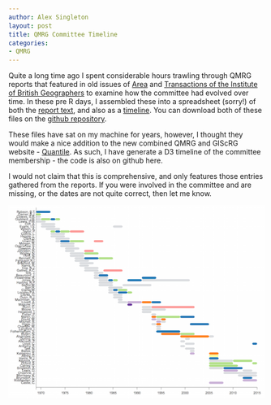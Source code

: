 ```yaml
---
author: Alex Singleton
layout: post
title: QMRG Committee Timeline
categories:
- QMRG
---
```


Quite a long time ago I spent considerable hours trawling through QMRG reports that featured in old issues of [Area](http://onlinelibrary.wiley.com/journal/10.1111/%28ISSN%291475-4762) and [Transactions of the Institute of British Geographers](http://onlinelibrary.wiley.com/journal/10.1111/%28ISSN%291475-5661) to examine how the committee had evolved over time. In these pre R days, I assembled these into a spreadsheet (sorry!) of both the [report text](https://github.com/alexsingleton/qmrg/blob/master/Excel%20Files/History_Data.xlsx?raw=true), and also as a [timeline](https://github.com/alexsingleton/qmrg/blob/master/Excel%20Files/QMRG_time_line.xlsx?raw=true). You can download both of these files on the [github repository](https://github.com/alexsingleton/qmrg).

These files have sat on my machine for years, however, I thought they would make a nice addition to the new combined QMRG and GIScRG website - [Quantile](http://quantile.info). As such, I have generate a D3 timeline of the committee membership - the code is also on github here.

I would not claim that this is comprehensive, and only features those entries gathered from the reports. If you were involved in the committee and are missing, or the dates are not quite correct, then let me know.

<a href="/qmrg.html" target="_blank">![node.js](/public/images/QMRG.png)</a>








